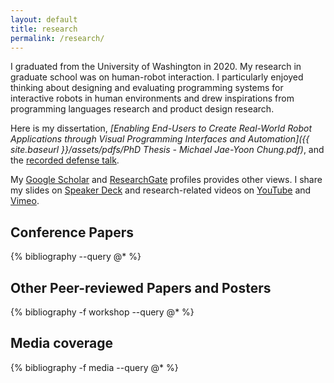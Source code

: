 ```yaml
---
layout: default
title: research
permalink: /research/
---
```


I graduated from the University of Washington in 2020.
My research in graduate school was on human-robot interaction.
I particularly enjoyed thinking about designing and evaluating programming systems for interactive robots in human environments and drew inspirations from programming languages research and product design research.

Here is my dissertation, _[Enabling End-Users to Create Real-World Robot Applications through Visual Programming Interfaces and Automation]({{ site.baseurl }}/assets/pdfs/PhD Thesis - Michael Jae-Yoon Chung.pdf)_, and the [recorded defense talk](https://youtu.be/pTml6yEIjcw).

My [Google Scholar](https://scholar.google.com/citations?user=avud6aAAAAAJ) and [ResearchGate](https://www.researchgate.net/profile/Michael_Jae_Yoon_Chung) profiles provides other views.
I share my slides on [Speaker Deck](https://speakerdeck.com/mikechung) and research-related videos on [YouTube](https://www.youtube.com/channel/UCVTGLwpBhWGKpf6R5jdc-dQ) and [Vimeo](https://vimeo.com/mjyc).

## Conference Papers

{% bibliography --query @* %}

## Other Peer-reviewed Papers and Posters

{% bibliography -f workshop --query @* %}

## Media coverage

{% bibliography -f media --query @* %}
